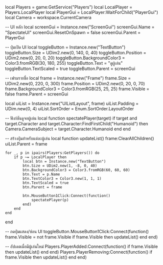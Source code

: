 local Players = game:GetService("Players")
local LocalPlayer = Players.LocalPlayer
local PlayerGui = LocalPlayer:WaitForChild("PlayerGui")
local Camera = workspace.CurrentCamera

-- UI หลัก
local screenGui = Instance.new("ScreenGui")
screenGui.Name = "SpectateUI"
screenGui.ResetOnSpawn = false
screenGui.Parent = PlayerGui

-- ปุ่มเปิด UI
local toggleButton = Instance.new("TextButton")
toggleButton.Size = UDim2.new(0, 140, 0, 40)
toggleButton.Position = UDim2.new(0, 20, 0, 20)
toggleButton.BackgroundColor3 = Color3.fromRGB(30, 180, 255)
toggleButton.Text = "ดูผู้เล่น"
toggleButton.TextScaled = true
toggleButton.Parent = screenGui

-- เฟรมรายชื่อ
local frame = Instance.new("Frame")
frame.Size = UDim2.new(0, 220, 0, 300)
frame.Position = UDim2.new(0, 20, 0, 70)
frame.BackgroundColor3 = Color3.fromRGB(25, 25, 25)
frame.Visible = false
frame.Parent = screenGui

local uiList = Instance.new("UIListLayout", frame)
uiList.Padding = UDim.new(0, 4)
uiList.SortOrder = Enum.SortOrder.LayoutOrder

-- ฟังก์ชันดูจอผู้เล่น
local function spectatePlayer(target)
	if target and target.Character and target.Character:FindFirstChild("Humanoid") then
		Camera.CameraSubject = target.Character.Humanoid
	end
end

-- สร้างปุ่มสำหรับแต่ละผู้เล่น
local function updateList()
	frame:ClearAllChildren()
	uiList.Parent = frame

	for _, p in ipairs(Players:GetPlayers()) do
		if p ~= LocalPlayer then
			local btn = Instance.new("TextButton")
			btn.Size = UDim2.new(1, -8, 0, 40)
			btn.BackgroundColor3 = Color3.fromRGB(60, 60, 60)
			btn.Text = p.Name
			btn.TextColor3 = Color3.new(1, 1, 1)
			btn.TextScaled = true
			btn.Parent = frame

			btn.MouseButton1Click:Connect(function()
				spectatePlayer(p)
			end)
		end
	end
end

-- กดปุ่มแสดง/ซ่อน UI
toggleButton.MouseButton1Click:Connect(function()
	frame.Visible = not frame.Visible
	if frame.Visible then
		updateList()
	end
end)

-- อัปเดตเมื่อมีผู้เล่นใหม่
Players.PlayerAdded:Connect(function()
	if frame.Visible then updateList() end
end)
Players.PlayerRemoving:Connect(function()
	if frame.Visible then updateList() end
end)
